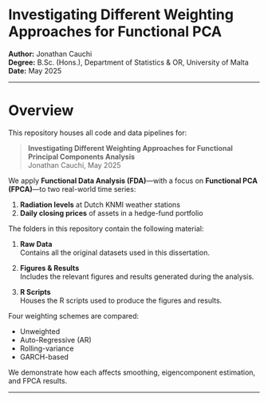 # Investigating Different Weighting Approaches for Functional PCA

**Author:** Jonathan Cauchi  
**Degree:** B.Sc. (Hons.), Department of Statistics & OR, University of Malta  
**Date:** May 2025  

---

# Overview

This repository houses all code and data pipelines for:

> **Investigating Different Weighting Approaches for Functional Principal Components Analysis**  
> Jonathan Cauchi, May 2025

We apply **Functional Data Analysis (FDA)**—with a focus on **Functional PCA (FPCA)**—to two real-world time series:

1. **Radiation levels** at Dutch KNMI weather stations  
2. **Daily closing prices** of assets in a hedge-fund portfolio

The folders in this repository contain the following material:

1. **Raw Data**  
   Contains all the original datasets used in this dissertation.

2. **Figures & Results**  
   Includes the relevant figures and results generated during the analysis.

3. **R Scripts**  
   Houses the R scripts used to produce the figures and results.
   
Four weighting schemes are compared:

- Unweighted  
- Auto-Regressive (AR)  
- Rolling-variance  
- GARCH-based  

We demonstrate how each affects smoothing, eigencomponent estimation, and FPCA results.

---
